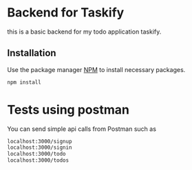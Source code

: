 # Backend for Taskify

this is a basic backend for my todo application taskify.
## Installation

Use the package manager [NPM](https://docs.npmjs.com/downloading-and-installing-node-js-and-npm) to install necessary packages.

```bash
npm install
```

# Tests using postman
You can send simple api calls from Postman such as
```bash
localhost:3000/signup
localhost:3000/signin
localhost:3000/todo
localhost:3000/todos
```
